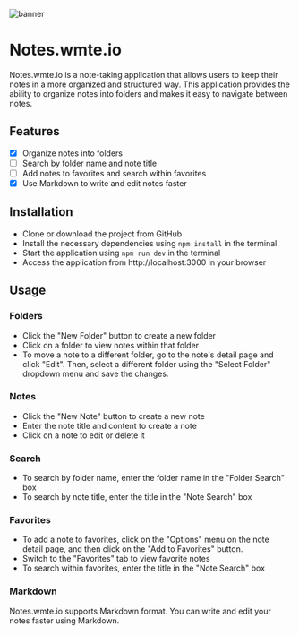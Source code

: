 ![banner](https://raw.githubusercontent.com/mertsabinov/your-note-web-app/main/src/assets/banner.png)

# Notes.wmte.io

Notes.wmte.io is a note-taking application that allows users to keep their notes in a more organized and structured way. This application provides the ability to organize notes into folders and makes it easy to navigate between notes.

## Features
- [x] Organize notes into folders
- [ ] Search by folder name and note title
- [ ] Add notes to favorites and search within favorites
- [x] Use Markdown to write and edit notes faster

## Installation
- Clone or download the project from GitHub
- Install the necessary dependencies using `npm install` in the terminal
- Start the application using `npm run dev` in the terminal
- Access the application from http://localhost:3000 in your browser

## Usage
### Folders
- Click the "New Folder" button to create a new folder
- Click on a folder to view notes within that folder
- To move a note to a different folder, go to the note's detail page and click "Edit". Then, select a different folder using the "Select Folder" dropdown menu and save the changes.
### Notes
- Click the "New Note" button to create a new note
- Enter the note title and content to create a note
- Click on a note to edit or delete it
### Search
- To search by folder name, enter the folder name in the "Folder Search" box
- To search by note title, enter the title in the "Note Search" box
### Favorites
- To add a note to favorites, click on the "Options" menu on the note detail page, and then click on the "Add to Favorites" button.
- Switch to the "Favorites" tab to view favorite notes
- To search within favorites, enter the title in the "Note Search" box
### Markdown
Notes.wmte.io supports Markdown format.
You can write and edit your notes faster using Markdown.
